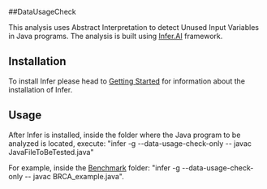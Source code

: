 ##DataUsageCheck

This analysis uses Abstract Interpretation to detect Unused Input Variables in Java programs.
The analysis is built using [Infer.AI](http://fbinfer.com/) framework.

## Installation
To install Infer please head to [Getting Started](http://fbinfer.com/docs/getting-started) for information about the installation of Infer.

## Usage
After Infer is installed, inside the folder where the Java program to be analyzed is located, execute:
"infer -g --data-usage-check-only -- javac JavaFileToBeTested.java" 

For example, inside the [Benchmark](./Benchmark]) folder: "infer -g --data-usage-check-only -- javac BRCA_example.java". 
